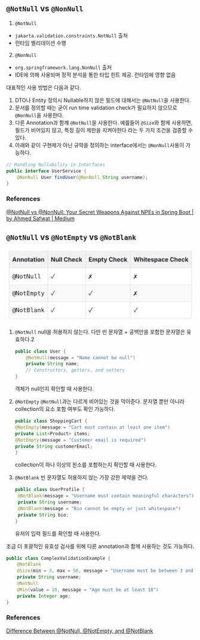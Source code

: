 ## `@NotNull` vs `@NonNull`

1. `@NotNull`

- `jakarta.validation.constraints.NotNull` 출처
- 런타임 벨리데이션 수행

2. `@NonNull`

- `org.springframework.lang.NonNull` 출처
- IDE에 의해 사용되며 정적 분석을 통한 타입 힌트 제공. 런타임에 영향 없음

대표적인 사용 방법은 다음과 같다.

1. DTO나 Entity 정의시 Nullable하지 않은 필드에 대해서는 `@NotNull`을 사용한다.
2. 문서를 정의할 때는 굳이 run time validation check가 필요하지 않으므로 `@NonNull`을 사용한다.
3. 다른 Annotation과 함께 `@NotNull`을 사용한다. 예를들어 `@Size`와 함께 사용하면, 필드가 비어있지 않고, 특정 길이 제한을 지켜야한다 라는 두 가지 조건을 검증할 수 있다.
4. 아래와 같이 구현체가 아닌 규약을 정의하는 interface에서는 `@NonNull`사용이 가능하다.

```java
// Handling Nullability in Interfaces
public interface UserService {
    @NonNull User findUser(@NonNull String username);
}
```

### References

[@NotNull vs @NonNull: Your Secret Weapons Against NPEs in Spring Boot | by Ahmed Safwat | Medium](https://medium.com/@ahmed.abdelfaheem/notnull-vs-nonnull-your-secret-weapons-against-npes-in-spring-boot-d4ae6402481a)

## `@NotNull` vs `@NotEmpty` vs `@NotBlank`

![alt text](image.png)

1. `@NotNull`
   null을 허용하지 않는다. 다만 빈 문자열 + 공백만을 포함한 문자열은 유효하다.2

   ```java
   public class User {
       @NotNull(message = "Name cannot be null")
       private String name;
       // Constructors, getters, and setters
   }
   ```

   객체가 null인지 확인할 때 사용한다.

2. `@NotEmpty`
   `@NotNull`과는 다르게 비어있는 것을 막아준다. 문자열 뿐만 아니라 collection의 요소 포함 여부도 확인 가능하다.

   ```java
   public class ShoppingCart {
   @NotEmpty(message = "Cart must contain at least one item")
   private List<Product> items;
   @NotEmpty(message = "Customer email is required")
   private String customerEmail;
   }
   ```

   collection이 하나 이상의 원소를 포함하는지 확인할 때 사용한다.

3. `@NotBlank`
   빈 문자열도 허용하지 않는 가장 강한 제약을 건다.

   ```java
   public class UserProfile {
    @NotBlank(message = "Username must contain meaningful characters")
    private String username;
    @NotBlank(message = "Bio cannot be empty or just whitespace")
    private String bio;
   }
   ```

   유저의 입력 필드를 확인할 때 사용한다.

조금 더 포괄적인 유효성 검사를 위해 다른 annotation과 함께 사용하는 것도 가능하다.

```java
public class ComplexValidationExample {
    @NotBlank
    @Size(min = 3, max = 50, message = "Username must be between 3 and 50 characters")
    private String username;
    @NotNull
    @Min(value = 18, message = "Age must be at least 18")
    private Integer age;
}
```

### References

[Difference Between @NotNull, @NotEmpty, and @NotBlank](https://www.byteplus.com/en/topic/407512?title=difference-between-notnull-notempty-and-notblank-in-java-bean-validation)
